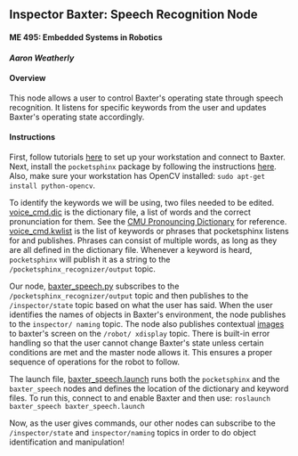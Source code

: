 ## Inspector Baxter: Speech Recognition Node
#### ME 495: Embedded Systems in Robotics
#### _Aaron Weatherly_

#### Overview
This node allows a user to control Baxter's operating state through speech 
recognition. It listens for specific keywords from the user and updates Baxter's operating 
state accordingly. 

#### Instructions
First, follow tutorials [here][baxter_tutorials] to set up your workstation and connect to Baxter.
Next, install the `pocketsphinx` package by following the instructions [here][pocketsphinx].
Also, make sure your workstation has OpenCV installed: `sudo apt-get install python-opencv`.

To identify the keywords we will be using, two files needed to be edited. [voice_cmd.dic][dic] 
is the dictionary file, a list of words and the correct pronunciation for them. See the 
[CMU Pronouncing Dictionary][cmu] for reference. [voice_cmd.kwlist][kwlist] is the list of keywords 
or phrases that pocketsphinx listens for and publishes. Phrases can consist of multiple words, as 
long as they are all defined in the dictionary file. Whenever a keyword is heard, `pocketsphinx` 
will publish it as a string to the `/pocketsphinx_recognizer/output` topic.

Our node, [baxter_speech.py][baxter_speech.py] subscribes to the `/pocketsphinx_recognizer/output`
topic and then publishes to the `/inspector/state` topic based on what the user has said. When the
user identifies the names of objects in Baxter's environment, the node publishes to the `inspector/
naming` topic. The node also publishes contextual [images][images] to baxter's screen on the `/robot/
xdisplay` topic. There is built-in error handling so that the user cannot change Baxter's state unless 
certain conditions are met and the master node allows it. This ensures a proper sequence of operations
for the robot to follow.

The launch file, [baxter_speech.launch][baxter_speech.launch] runs both the `pocketsphinx` 
and the `baxter_speech` nodes and defines the location of the dictionary and keyword files. To run 
this, connect to and enable Baxter and then use: `roslaunch baxter_speech baxter_speech.launch`

Now, as the user gives commands, our other nodes can subscribe to the `/inspector/state` and
`inspector/naming` topics in order to do object identification and manipulation!


[baxter_tutorials]: http://sdk.rethinkrobotics.com/wiki/Baxter_Setup
[pocketsphinx]: https://github.com/UTNuclearRoboticsPublic/pocketsphinx
[dic]: https://github.com/weatherman03/baxter_speech/blob/master/vocab/voice_cmd.dic
[cmu]: http://www.speech.cs.cmu.edu/cgi-bin/cmudict
[kwlist]: https://github.com/weatherman03/baxter_speech/blob/master/vocab/voice_cmd.kwlist
[baxter_speech.py]: https://github.com/weatherman03/baxter_speech/blob/master/src/baxter_speech.py
[images]: https://github.com/weatherman03/baxter_speech/tree/master/images
[baxter_speech.launch]: https://github.com/weatherman03/baxter_speech/blob/master/launch/baxter_speech.launch
